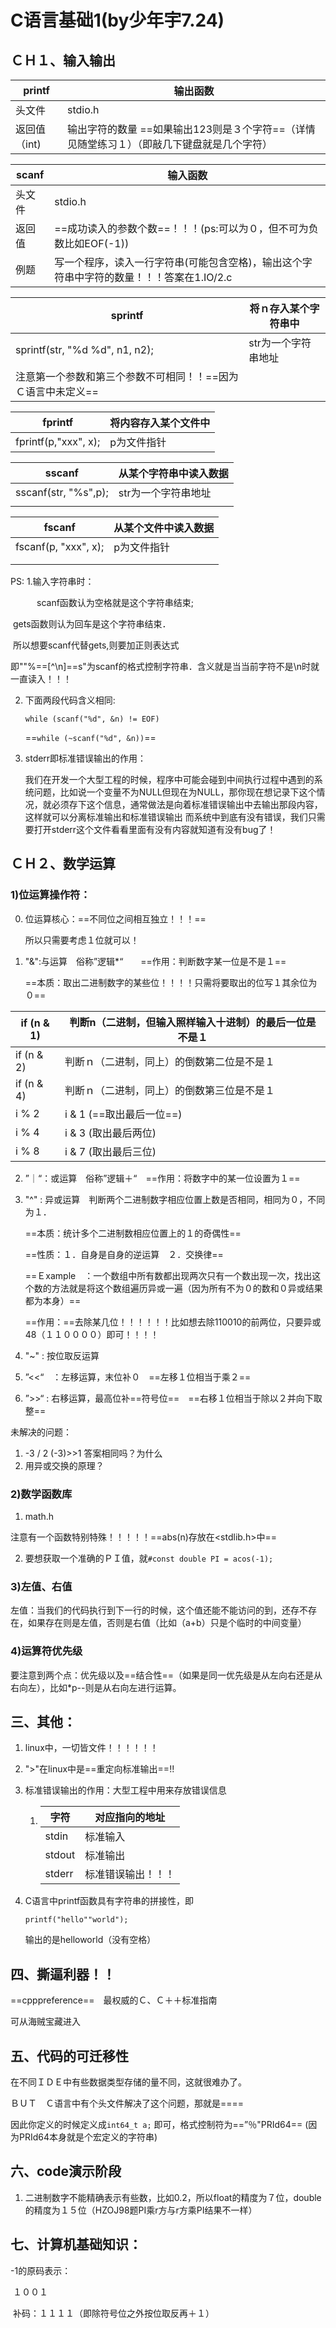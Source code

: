 # C语言基础1(by少年宇7.24)

## ＣＨ１、输入输出

| printf       | 输出函数                                                     |
| ------------ | ------------------------------------------------------------ |
| 头文件       | stdio.h                                                      |
| 返回值（int) | 输出字符的数量  ==如果输出123则是３个字符==（详情见随堂练习１）（即敲几下键盘就是几个字符） |

| scanf  | 输入函数                                                     |
| ------ | ------------------------------------------------------------ |
| 头文件 | stdio.h                                                      |
| 返回值 | ==成功读入的参数个数==！！！(ps:可以为０，但不可为负数比如EOF(-1)) |
| 例题   | 写一个程序，读入一行字符串(可能包含空格)，输出这个字符串中字符的数量！！！答案在1.IO/2.c |

| sprintf                                                      | 将ｎ存入某个字符串中 |
| ------------------------------------------------------------ | -------------------- |
| sprintf(str, "%d %d", n1, n2);                               | str为一个字符串地址  |
| 注意第一个参数和第三个参数不可相同！！==因为Ｃ语言中未定义== |                      |

| fprintf              | 将内容存入某个文件中 |
| -------------------- | -------------------- |
| fprintf(p,"xxx", x); | p为文件指针          |

| sscanf               | 从某个字符串中读入数据 |
| -------------------- | ---------------------- |
| sscanf(str, "%s",p); | str为一个字符串地址    |
|                      |                        |

| fscanf               | 从某个文件中读入数据 |
| -------------------- | -------------------- |
| fscanf(p, "xxx", x); | p为文件指针          |
|                      |                      |
|                      |                      |

PS: 1.输入字符串时：

　　　scanf函数认为空格就是这个字符串结束;

​			gets函数则认为回车是这个字符串结束．

​			所以想要scanf代替gets,则要加正则表达式

​	即""%==[^\n]==s"为scanf的格式控制字符串．含义就是当当前字符不是\n时就一直读入！！！

 2. 下面两段代码含义相同:

    `while (scanf("%d", &n) != EOF)`

    ==`while (~scanf("%d", &n))`==
    
 3. stderr即标准错误输出的作用：

    我们在开发一个大型工程的时候，程序中可能会碰到中间执行过程中遇到的系统问题，比如说一个变量不为NULL但现在为NULL，那你现在想记录下这个情况，就必须存下这个信息，通常做法是向着标准错误输出中去输出那段内容，这样就可以分离标准输出和标准错误输出 而系统中到底有没有错误，我们只需要打开stderr这个文件看看里面有没有内容就知道有没有bug了！

## ＣＨ２、数学运算

### 1)位运算操作符：

0. 位运算核心：==不同位之间相互独立！！！==

   所以只需要考虑１位就可以！

1. "&":与运算　俗称”逻辑*“　　==作用：判断数字某一位是不是１==

   ==本质：取出二进制数字的某些位！！！！只需将要取出的位写１其余位为０==


| if (n & 1) | 判断n（二进制，但输入照样输入十进制）的最后一位是不是１ |
| ---------- | ------------------------------------------------------- |
| if (n & 2) | 判断ｎ（二进制，同上）的倒数第二位是不是１              |
| if (n & 4) | 判断ｎ（二进制，同上）的倒数第三位是不是１              |
| i % 2      | i & 1 (==取出最后一位==)                                |
| i % 4      | i & 3 (取出最后两位)                                    |
| i % 8      | i & 7 (取出最后三位)                                    |

2. ”｜“：或运算　俗称”逻辑＋“　==作用：将数字中的某一位设置为１==

3. "^" : 异或运算　判断两个二进制数字相应位置上数是否相同，相同为０，不同为１．

   ==本质：统计多个二进制数相应位置上的１的奇偶性==

   ==性质：１．自身是自身的逆运算　２．交换律==　

   ==Ｅxample　：一个数组中所有数都出现两次只有一个数出现一次，找出这个数的方法就是将这个数组遍历异或一遍（因为所有不为０的数和０异或结果都为本身）==

   ==作用：==去除某几位！！！！！！比如想去除110010的前两位，只要异或48（１１００００）即可！！！！

   

4. "~" : 按位取反运算

5. ”<<“　：左移运算，末位补０　==左移１位相当于乘２==

6. ”>>“ : 右移运算，最高位补==符号位==　==右移１位相当于除以２并向下取整==



未解决的问题：

1. -3 / 2        (-3)>>1 答案相同吗？为什么
2. 用异或交换的原理？



### 2)数学函数库

1. math.h

注意有一个函数特别特殊！！！！！==abs(n)存放在<stdlib.h>中==

2. 要想获取一个准确的ＰＩ值，就`#const double PI = acos(-1);`

### 3)左值、右值

左值：当我们的代码执行到下一行的时候，这个值还能不能访问的到，还存不存在，如果存在则是左值，否则是右值（比如（a+b）只是个临时的中间变量）

### 4)运算符优先级

要注意到两个点：优先级以及==结合性==（如果是同一优先级是从左向右还是从右向左），比如*p--则是从右向左进行运算。

## 三、其他：

1. linux中，一切皆文件！！！！！！

2. ">"在linux中是==重定向标准输出==!!

3. 标准错误输出的作用：大型工程中用来存放错误信息

   1. | 字符   | 对应指向的地址     |
      | ------ | ------------------ |
      | stdin  | 标准输入           |
      | stdout | 标准输出           |
      | stderr | 标准错误输出！！！ |

4. C语言中printf函数具有字符串的拼接性，即

   `printf("hello""world");`

   输出的是helloworld（没有空格）

## 四、撕逼利器！！

==cpppreference==　最权威的Ｃ、Ｃ＋＋标准指南

可从海贼宝藏进入

## 五、代码的可迁移性

在不同ＩＤＥ中有些数据类型存储的量不同，这就很难办了。

ＢＵＴ　Ｃ语言中有个头文件解决了这个问题，那就是==<inttypes>==

因此你定义的时候定义成`int64_t a;` 即可，格式控制符为==”％"PRId64==  (因为PRId64本身就是个宏定义的字符串)



## 六、code演示阶段

1. 二进制数字不能精确表示有些数，比如0.2，所以float的精度为７位，double的精度为１５位（HZOJ98题PI乘r方与r方乘PI结果不一样）

## 七、计算机基础知识：

 -1的原码表示：

​		１００１

​	补码：１１１１（即除符号位之外按位取反再＋１）
